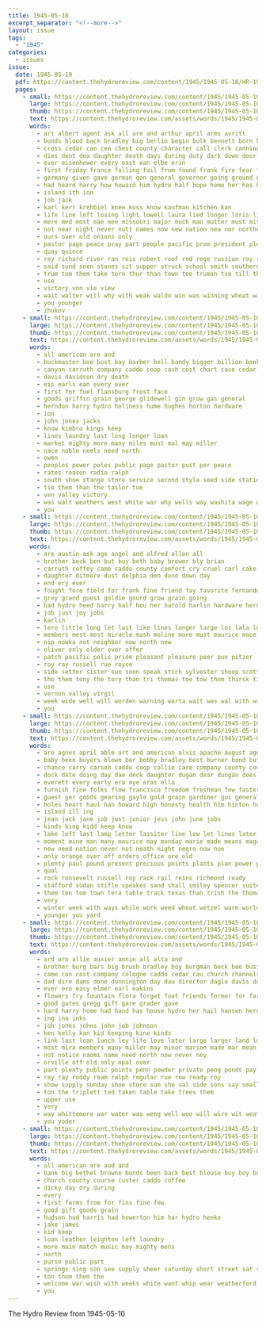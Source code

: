 ```yaml
---
title: 1945-05-10
excerpt_separator: "<!--more-->"
layout: issue
tags:
  - "1945"
categories:
  - issues
issue:
  date: 1945-05-10
  pdf: https://content.thehydroreview.com/content/1945/1945-05-10/HR-1945-05-10.pdf
  pages:
    - small: https://content.thehydroreview.com/content/1945/1945-05-10/small/HR-1945-05-10-01.jpg
      large: https://content.thehydroreview.com/content/1945/1945-05-10/large/HR-1945-05-10-01.jpg
      thumb: https://content.thehydroreview.com/content/1945/1945-05-10/thumbnails/HR-1945-05-10-01.jpg
      text: https://content.thehydroreview.com/assets/words/1945/1945-05-10/HR-1945-05-10-01.txt
      words:
        - art albert agent ask all are and arthur april arms avritt
        - bonds blood back bradley big berlin begin bulk bennett born boys bond bethel brother buy body ben but bedell boi been ber bitter bristow brown
        - cross cedar can cen chest county character call clerk canning cabbage church class coast carney came con custer
        - dies dent dea daughter death days during duty dark down door ding dwight day
        - ever eisenhower every east ean elbe erin
        - first friday france falling fail from found frank fire fear flansburg forget far face freed for free fest
        - germany given gave german gon general governor going ground gregory guard
        - had heard harry how howard him hydro half hope home her has holland heidebrecht hames herb house
        - island ith ion
        - job jack
        - karl kerr krehbiel knee koss know kaufman kitchen kan
        - life line left losing light lowell laura lied longer loris lin lot live lock later lines loan
        - mere med most mae mee missouri major much man mutter must miss memory march might may miller men money monday more minister
        - not near night never nutt names now new nation nea nor northern notice news
        - ours over old onions only
        - pastor page peace pray part people pacific prom president pleasant prayer pee phipps pos point place patches
        - quay quince
        - rey richard river ran reis robert roof red rege russian roy rea
        - said sund seen stones sit supper struck school smith southern she sas sunday see strike special saturday sun small san shell second sible smit set such service sermon smoke six sur sol sion schoo shed
        - trum tom them take torn thur than town tee truman tse till tha the tue ton
        - use
        - victory von vie view
        - wait walter will why with weak waldo win was winning wheat war way word won wes went world wear window west worth western
        - you younger
        - zhukov
    - small: https://content.thehydroreview.com/content/1945/1945-05-10/small/HR-1945-05-10-02.jpg
      large: https://content.thehydroreview.com/content/1945/1945-05-10/large/HR-1945-05-10-02.jpg
      thumb: https://content.thehydroreview.com/content/1945/1945-05-10/thumbnails/HR-1945-05-10-02.jpg
      text: https://content.thehydroreview.com/assets/words/1945/1945-05-10/HR-1945-05-10-02.txt
      words:
        - all american are and
        - buckmaster boe bost bay barber bell bandy bigger billion bank buy back baptist bonds browne britain bond
        - canyon carruth company caddo coop cash cost chart case cedar coffee county church christian can
        - davis davidson dry death
        - eis earls ean every ever
        - first for fuel flansburg frost face
        - goods griffin grain george glidewell gin grow gas general
        - herndon harry hydro holiness hume hughes horton hardware
        - ion
        - john jones jacks
        - know kimbro kings keep
        - lines laundry last long longer loan
        - market mighty more many miles must mal may miller
        - nace noble neels need north
        - owen
        - peoples power poles public page pastor pust per peace
        - rates reason radio ralph
        - south shoe stange store service second style seed side station spies sweeney study
        - tio them than the tailor tue
        - ven valley victory
        - was walt weathers west white war why wells way washita wage world
        - you
    - small: https://content.thehydroreview.com/content/1945/1945-05-10/small/HR-1945-05-10-03.jpg
      large: https://content.thehydroreview.com/content/1945/1945-05-10/large/HR-1945-05-10-03.jpg
      thumb: https://content.thehydroreview.com/content/1945/1945-05-10/thumbnails/HR-1945-05-10-03.jpg
      text: https://content.thehydroreview.com/assets/words/1945/1945-05-10/HR-1945-05-10-03.txt
      words:
        - are austin ask age angel and alfred allen all
        - brother beck ben but buy beth baby brewer bly brian
        - carruth coffey came caddo county comfort cry cruel carl cake cant can city crissman cal company colorado
        - daughter ditmore dust delphia den done down day
        - end ery ever
        - fought fore field for frank fine friend fay favorite fernando frankie from
        - grey grand guest goldie gourd grow grain going
        - had hydro heed harry half hou her harold harlin hardware herndon hour hie homa hubbard hose hatch home hai
        - job just joy jobs
        - karlin
        - lero little long let last like lines longer large los lala leo lead loss
        - members mest most miracle mash moline more must maurice mace may miss men mary margie
        - nip nowka not neighbor now north new
        - oliver only older over offer
        - patch pacific polis pride pleasant pleasure peer pue pitzer
        - roy ray russell rue royce
        - side setter sister sun soon speak stick sylvester shoop scott san seed son say stockton supper sat sad starts sallie saturday sutton still school sam sunday
        - tho them tony the tory than tri thomas toe tow thom thirsk till tell
        - use
        - vernon valley virgil
        - week wide well will worden warning warta wait was wal with wall want wisely war went weatherford whip
        - you
    - small: https://content.thehydroreview.com/content/1945/1945-05-10/small/HR-1945-05-10-04.jpg
      large: https://content.thehydroreview.com/content/1945/1945-05-10/large/HR-1945-05-10-04.jpg
      thumb: https://content.thehydroreview.com/content/1945/1945-05-10/thumbnails/HR-1945-05-10-04.jpg
      text: https://content.thehydroreview.com/assets/words/1945/1945-05-10/HR-1945-05-10-04.txt
      words:
        - are agnes april able art and american alvis apache august agent america all ange
        - baby been buyers blown ber bobby bradley best burner bond but brood boy brother brown bill bins boys bach burg basket birth blue box ball better big butte body bow betty
        - chance carry carson caddo coop collie care company county cover cant cream chie clas clerk cable cloninger clinton city constant crew con chair
        - dock date doing day dae deck daughter dugan dear dungan does
        - everett every early era eye eras ella
        - furnish fine folks flow francisco freedom freshman few faster flowers flower farms floor flansburg forty fresh fast fred fields full from forget fall first friday for
        - guest ger goods gearing gayle gold grain gardiner gui general glee gear govern guy guide griffin gift gun good
        - holes heart haul han howard high honesty health him hinton hold hydro had haskins hofman hay house home hardware homa her hearing hays
        - island ill ing
        - jean jack jane job just junior jess john june jobs
        - kinds king kidd keep know
        - lake left last lamp letter lassiter line low let lines later land
        - moment mine man many maurice may monday marie made means magazine men mash mith mony moe most milk more must mountain
        - new need nation never not neath night negro now noe
        - only orange over off orders office ore old
        - plenty paul pound present precious points plants plan power pho part payment plate pew port pounds pay piece passen price people place per pla
        - qual
        - rock roosevelt russell roy rack rail reins richmond ready
        - stafford sudan stifle speakes sand shall smiley spencer suite sopher susan see shaft scot straight sole safe street sale show san sup set sun salute seed sunday states school sweeney selma stands saturday stuber soon sow smith stand ship
        - them ten tom town tera table track texas than trish the thoma tree tite take tane
        - very
        - winter week with ways while work weed wheat wetzel warm world war working well welding weathers will way wat wilbur weatherford wil was wide wyman win why
        - younger you yard
    - small: https://content.thehydroreview.com/content/1945/1945-05-10/small/HR-1945-05-10-05.jpg
      large: https://content.thehydroreview.com/content/1945/1945-05-10/large/HR-1945-05-10-05.jpg
      thumb: https://content.thehydroreview.com/content/1945/1945-05-10/thumbnails/HR-1945-05-10-05.jpg
      text: https://content.thehydroreview.com/assets/words/1945/1945-05-10/HR-1945-05-10-05.txt
      words:
        - ard are allie auxier annie all alta and
        - brother burg bars big brush bradley boy burgman beck bee business break buy bring bons bibles been bassler best
        - came can cost company cologne caddo cedar cau church channels check crump county cor cant city civil car care cee case cheap crail child
        - dad dire dams done dunnington day dau director dagle davis door dooley dinner don
        - ever ero easy elmer earl eakins
        - flowers fry fountain flora forget foot friends former for farm ford farmer folks few
        - good gates gregg gift gare grader gave
        - hard harry home had hand has house hydro her hail hansen herndon hardware harold hom harvest hoes hole
        - ing ina inks
        - joh jones johns john job johnson
        - ken kelly kan kid keeping kine kinds
        - link last loan lunch ley life love later large larger land louis longer let lucia lawn lesson look
        - most mira members many miller may minor marion made mar mean mis mom man miss means much
        - not notice naomi name need north now never ney
        - orville off old only opal over
        - part plenty public points penn powder private peng ponds pay person people push pieper penna pro prayer
        - rey ray roddy ream ralph regular rue row ready roy
        - show supply sunday shoe store sum she sal side sons say small service sis sam schantz sale som sun stance stock sim sin strong still saturday seams sell shall send screen son shell station school serey
        - ton the triplett ted taken table take trees them
        - upper use
        - very
        - way whittemore war water was weng well woo will wire wit weatherford wears work ways wall with
        - you yoder
    - small: https://content.thehydroreview.com/content/1945/1945-05-10/small/HR-1945-05-10-06.jpg
      large: https://content.thehydroreview.com/content/1945/1945-05-10/large/HR-1945-05-10-06.jpg
      thumb: https://content.thehydroreview.com/content/1945/1945-05-10/thumbnails/HR-1945-05-10-06.jpg
      text: https://content.thehydroreview.com/assets/words/1945/1945-05-10/HR-1945-05-10-06.txt
      words:
        - all american are aud and
        - bank big bethel browne bonds been back best blouse buy boy buff
        - church county course custer caddo coffee
        - dicky day dry during
        - every
        - first farms from for fins fine few
        - good gift goods grain
        - hudson hud harris had howerton him har hydro henke
        - jake james
        - kid keep
        - loan leather leighton left laundry
        - more main match music may mighty mens
        - north
        - purse public part
        - springs sing son see supply sheer saturday short street sat shirley say
        - ton thom them the
        - welcome war wish with weeks white want whip wear weatherford win will
        - you
---
```


The Hydro Review from 1945-05-10

<!--more-->

